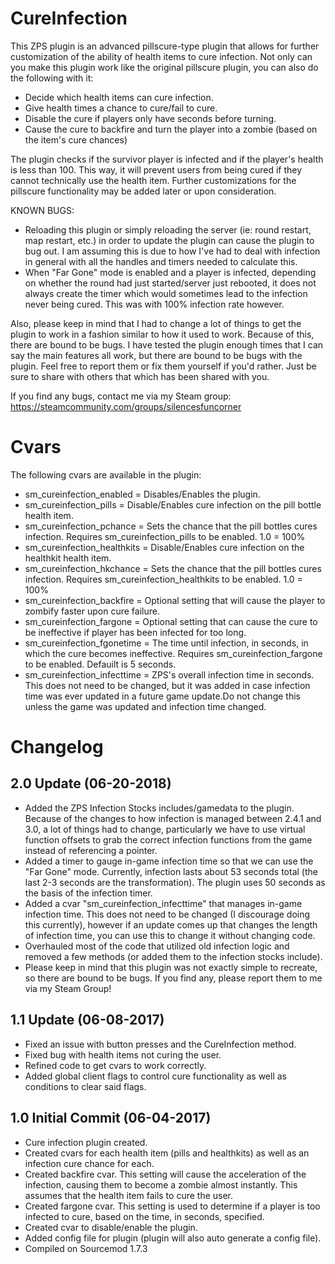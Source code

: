 # CureInfection
This ZPS plugin is an advanced pillscure-type plugin that allows for further customization of the ability of health items to cure infection. Not only can you make this plugin work like the original pillscure plugin, you can also do the following with it:

- Decide which health items can cure infection.
- Give health times a chance to cure/fail to cure.
- Disable the cure if players only have seconds before turning.
- Cause the cure to backfire and turn the player into a zombie (based on the item's cure chances)

The plugin checks if the survivor player is infected and if the player's health is less than 100. This way, it will prevent users from being cured if they cannot technically use the health item. Further customizations for the pillscure functionality may be added later or upon consideration.

KNOWN BUGS:
- Reloading this plugin or simply reloading the server (ie: round restart, map restart, etc.) in order to update the plugin can cause the plugin to bug out. I am assuming this is due to how I've had to deal with infection in general with all the handles and timers needed to calculate this.
- When "Far Gone" mode is enabled and a player is infected, depending on whether the round had just started/server just rebooted, it does not always create the timer which would sometimes lead to the infection never being cured. This was with 100% infection rate however.

Also, please keep in mind that I had to change a lot of things to get the plugin to work in a fashion similar to how it used to work. Because of this, there are bound to be bugs. I have tested the plugin enough times that I can say the main features all work, but there are bound to be bugs with the plugin. Feel free to report them or fix them yourself if you'd rather. Just be sure to share with others that which has been shared with you.

If you find any bugs, contact me via my Steam group: https://steamcommunity.com/groups/silencesfuncorner

# Cvars
The following cvars are available in the plugin:
    
- sm_cureinfection_enabled = Disables/Enables the plugin.
- sm_cureinfection_pills = Disable/Enables cure infection on the pill bottle health item.
- sm_cureinfection_pchance = Sets the chance that the pill bottles cures infection. Requires sm_cureinfection_pills to be enabled. 1.0 = 100%
- sm_cureinfection_healthkits = Disable/Enables cure infection on the healthkit health item.
- sm_cureinfection_hkchance = Sets the chance that the pill bottles cures infection. Requires sm_cureinfection_healthkits to be enabled. 1.0 = 100%
- sm_cureinfection_backfire = Optional setting that will cause the player to zombify faster upon cure failure.
- sm_cureinfection_fargone = Optional setting that can cause the cure to be ineffective if player has been infected for too long.
- sm_cureinfection_fgonetime = The time until infection, in seconds, in which the cure becomes ineffective. Requires sm_cureinfection_fargone to be enabled. Defauilt is 5 seconds.
- sm_cureinfection_infecttime = ZPS's overall infection time in seconds. This does not need to be changed, but it was added in case infection time was ever updated in a future game update.Do not change this unless the game was updated and infection time changed.


# Changelog

2.0 Update (06-20-2018)
----------------------
- Added the ZPS Infection Stocks includes/gamedata to the plugin. Because of the changes to how infection is managed between 2.4.1 and 3.0, a lot of things had to change, particularly we have to use virtual function offsets to grab the correct infection functions from the game instead of referencing a pointer. 
- Added a timer to gauge in-game infection time so that we can use the "Far Gone" mode. Currently, infection lasts about 53 seconds total (the last 2-3 seconds are the transformation). The plugin uses 50 seconds as the basis of the infection timer.
- Added a cvar "sm_cureinfection_infecttime" that manages in-game infection time. This does not need to be changed (I discourage doing this currently), however if an update comes up that changes the length of infection time, you can use this to change it without changing code.
- Overhauled most of the code that utilized old infection logic and removed a few methods (or added them to the infection stocks include).
- Please keep in mind that this plugin was not exactly simple to recreate, so there are bound to be bugs. If you find any, please report them to me via my Steam Group!

1.1 Update (06-08-2017)
-----------------
- Fixed an issue with button presses and the CureInfection method.
- Fixed bug with health items not curing the user.
- Refined code to get cvars to work correctly.
- Added global client flags to control cure functionality as well as conditions to clear said flags.

1.0 Initial Commit (06-04-2017)
-----------------
- Cure infection plugin created.
- Created cvars for each health item (pills and healthkits) as well as an infection cure chance for each.
- Created backfire cvar. This setting will cause the acceleration of the infection, causing them to become a zombie almost instantly. This assumes that the health item fails to cure the user.
- Created fargone cvar. This setting is used to determine if a player is too infected to cure, based on the time, in seconds, specified.
- Created cvar to disable/enable the plugin.
- Added config file for plugin (plugin will also auto generate a config file).
- Compiled on Sourcemod 1.7.3
